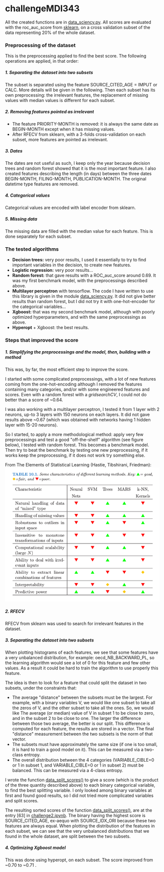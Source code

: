 # challengeMDI343
All the created functions are in [data_sciency.py](utils/data_science.py). All scores are evaluated with the roc_auc_score from [sklearn](http://scikit-learn.org/stable/),
 on a cross validation subset of the data representing 20% of the whole dataset.

### Preprocessing of the dataset
This is the preprocessing applied to find the best score. The following operations are applied, in that order:

##### 1. Separating the dataset into two subsets

The subset is separated using the feature SOURCE_CITED_AGE = IMPUT or CALC. More details will be given in the following.
Then each subset has its own preprocessing: the irrelevant features, the replacement of missing values with median values is different for each subset.


##### 2. Removing features pointed as irrelevant
- The feature PRIORITY-MONTH is removed: it is always the same date as BEGIN-MONTH except when it has missing values.
- After RFECV from sklearn, with a 3-folds cross-validation on each subset, more features are pointed as irrelevant.

##### 3. Dates
The dates are not useful as such, I keep only the year because decision trees and random forest showed that it is the most important feature.
I also created features describing the length (in days) between the three dates BEGIN-MONTH, FILING-MONTH, PUBLICATION-MONTH.
The original datetime type features are removed.

##### 4. Categorical values
Categorical values are encoded with label encoder from sklearn.

##### 5. Missing data
The missing data are filled with the median value for each feature. This is done separately for each subset.


### The tested algorithms

- **Decision trees:** very poor results, I used it essentially to try to find important variables in the decision, to create new features.
- **Logistic regression:** very poor results...
- **Random forest:** that gave results with a ROC_auc_score around 0.69. It was my first benchmark model, with the preprocessings described above.
- **Multilayer perceptron** with tensorflow. The code I have written to use this library is given in the module [data_sciency.py](utils/data_science.py).
It did not give better results than random forest, but I did not try it with one-hot-encoder for the categorical variables...
- **Xgboost:** that was my second benchmark model, although with poorly optimized hyperparameters, and with the same preprocessings as above.
- **Hyperopt** + Xgboost: the best results.


### Steps that improved the score

##### 1. Simplifying the preprocessings and the model, then, building with a method

This was, by far, the most efficient step to improve the score.

I started with some complicated preprocessings, with a lot of new features coming from the one-hot-encoding although I removed the features
containing many categories, and/or with some engineered features and scores. Even with a random forest with a *gridsearchCV*, I could not do better than
a score of ~0.64.

I was also working with a multilayer perceptron, I tested it from 1 layer with 2 neurons, up-to 3 layers with 150 neurons on each layers. It did not gave results above
~0.67 (which was obtained with networks having 1 hidden layer with 15-20 neurons).

So I started, to apply a more methodological method: apply very few preprocessings and test a good "off-the-shelf" algorithm (see figure below), I tested with random forest.
This becomes a benchmark model. Then try to beat the benchmark by testing one new preprocessing, if it works keep the preprocessing, if it does not
work try something else.

From The Elements of Statistical Learning (Hastie, Tibshirani, Friedman):
![Alt From The Element of Statistical Learning (Hastie, Tibshirani, Friedman)](https://raw.githubusercontent.com/maxkub/challengeMDI343/master/utils/off_the_shelf.png)


##### 2. RFECV

RFECV from sklearn was used to search for irrelevant features in the dataset.

##### 3. Separating the dataset into two subsets

When plotting histograms of each features, we see that some features have a very unbalanced distribution, for example: oecd_NB_BACKWARD_PL,
so the learning algorithm would see a lot of 0 for this feature and few other values. As a result it could be hard to train the algorithm to
use properly this feature.

The idea is then to look for a feature that could split the dataset in two subsets, under the constraints that:
- The average "distance" between the subsets must be the largest. For example, with a binary variables V, we would like one subset to take all the zeros of V,
and the other subset to take all the ones. So, we would like The average (or median) value of V in subset 1 to be close to zero, and in the subset 2 to be close
to one. The larger the difference between those two average, the better is our split. This difference is computed for each feature, the results are stored in a vector.
The final "distance" measurement between the two subsets is the norm of that vector.
- The subsets must have approximately the same size (if one is too small, it is hard to train a good model on it). This can be measured via a two-class
entropy.
- The overall distribution between the 4 categories (VARIABLE_CIBLE=0 or 1 in subset 1, and  VARIABLE_CIBLE=0 or 1 in subset 2) must be balanced.
This can be measured via a 4-class entropy.

I wrote the function [data_split_scores()](utils/data_science.py) to give a score (which is the product of the three quantity described above) to each binary categorical variable,
to find the best splitting variable. I only looked among binary variables at first and found good results, so I did not tried more complicated variables and split
scores.

The resulting sorted scores of the function  [data_split_scores()](utils/data_science.py), are at the entry [63] in  [challenge2.ipynb](archive/challenge2.ipynb).
The binary having the highest score is SOURCE_CITED_AGE, ex-aequo with SOURCE_IDX_ORI because these two features are always equal.
When plotting the distribution of the features in each subset, we can see that the very unbalanced
distributions that we found in the whole dataset, are split between the two subsets.

##### 4. Optimizing Xgboost model

This was done using hyperopt, on each subset. The score improved from ~0.70 to ~0.71 .
